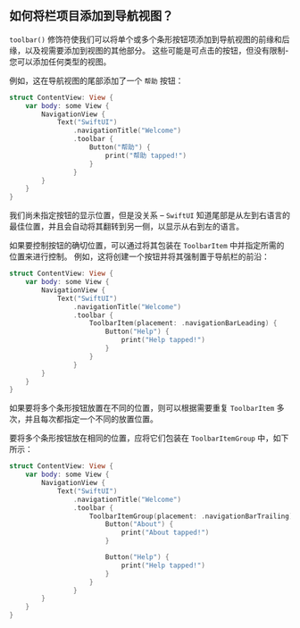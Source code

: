 如何将栏项目添加到导航视图？
---

`toolbar()` 修饰符使我们可以将单个或多个条形按钮项添加到导航视图的前缘和后缘，以及视需要添加到视图的其他部分。 这些可能是可点击的按钮，但没有限制-您可以添加任何类型的视图。

例如，这在导航视图的尾部添加了一个 `帮助` 按钮：

```swift
struct ContentView: View {
    var body: some View {
        NavigationView {
            Text("SwiftUI")
                .navigationTitle("Welcome")
                .toolbar {
                    Button("帮助") {
                        print("帮助 tapped!")
                    }
                }
        }
    }
}
```
我们尚未指定按钮的显示位置，但是没关系 – `SwiftUI` 知道尾部是从左到右语言的最佳位置，并且会自动将其翻转到另一侧，以显示从右到左的语言。

如果要控制按钮的确切位置，可以通过将其包装在 `ToolbarItem` 中并指定所需的位置来进行控制。 例如，这将创建一个按钮并将其强制置于导航栏的前沿：

```swift
struct ContentView: View {
    var body: some View {
        NavigationView {
            Text("SwiftUI")
                .navigationTitle("Welcome")
                .toolbar {
                    ToolbarItem(placement: .navigationBarLeading) {
                        Button("Help") {
                            print("Help tapped!")
                        }
                    }
                }
        }
    }
}
```

如果要将多个条形按钮放置在不同的位置，则可以根据需要重复 `ToolbarItem` 多次，并且每次都指定一个不同的放置位置。

要将多个条形按钮放在相同的位置，应将它们包装在 `ToolbarItemGroup` 中，如下所示：

```swift
struct ContentView: View {
    var body: some View {
        NavigationView {
            Text("SwiftUI")
                .navigationTitle("Welcome")
                .toolbar {
                    ToolbarItemGroup(placement: .navigationBarTrailing) {
                        Button("About") {
                            print("About tapped!")
                        }

                        Button("Help") {
                            print("Help tapped!")
                        }
                    }
                }
        }
    }
}
```